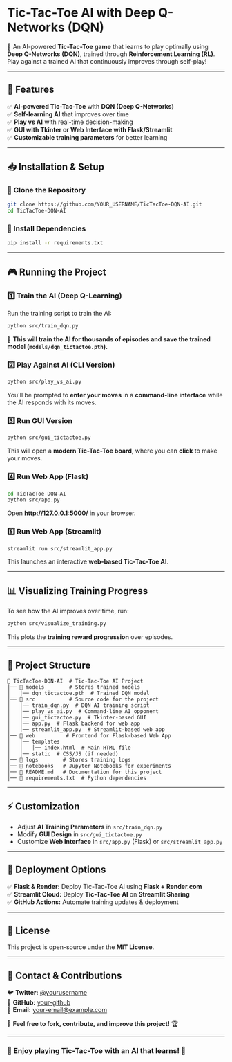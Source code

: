 # Tic-Tac-Toe AI with Deep Q-Networks (DQN)

🚀 An AI-powered **Tic-Tac-Toe game** that learns to play optimally using **Deep Q-Networks (DQN)**, trained through **Reinforcement Learning (RL)**. Play against a trained AI that continuously improves through self-play!

---

## 📌 Features
✅ **AI-powered Tic-Tac-Toe** with **DQN (Deep Q-Networks)**  
✅ **Self-learning AI** that improves over time  
✅ **Play vs AI** with real-time decision-making  
✅ **GUI with Tkinter or Web Interface with Flask/Streamlit**  
✅ **Customizable training parameters** for better learning  

---

## 📥 Installation & Setup
### 🔹 Clone the Repository
```bash
git clone https://github.com/YOUR_USERNAME/TicTacToe-DQN-AI.git
cd TicTacToe-DQN-AI
```

### 🔹 Install Dependencies
```bash
pip install -r requirements.txt
```

---

## 🎮 Running the Project
### 1️⃣ Train the AI (Deep Q-Learning)
Run the training script to train the AI:
```bash
python src/train_dqn.py
```
📌 **This will train the AI for thousands of episodes and save the trained model (`models/dqn_tictactoe.pth`).**  

### 2️⃣ Play Against AI (CLI Version)
```bash
python src/play_vs_ai.py
```
You'll be prompted to **enter your moves** in a **command-line interface** while the AI responds with its moves.

### 3️⃣ Run GUI Version
```bash
python src/gui_tictactoe.py
```
This will open a **modern Tic-Tac-Toe board**, where you can **click** to make your moves.

### 4️⃣ Run Web App (Flask)
```bash
cd TicTacToe-DQN-AI
python src/app.py
```
Open **http://127.0.0.1:5000/** in your browser.

### 5️⃣ Run Web App (Streamlit)
```bash
streamlit run src/streamlit_app.py
```
This launches an interactive **web-based Tic-Tac-Toe AI**.

---

## 📊 Visualizing Training Progress
To see how the AI improves over time, run:
```bash
python src/visualize_training.py
```
This plots the **training reward progression** over episodes.

---

## 📂 Project Structure
```
📂 TicTacToe-DQN-AI  # Tic-Tac-Toe AI Project
│── 📂 models        # Stores trained models
│   │── dqn_tictactoe.pth  # Trained DQN model
│── 📂 src           # Source code for the project
│   │── train_dqn.py  # DQN AI training script
│   │── play_vs_ai.py  # Command-line AI opponent
│   │── gui_tictactoe.py  # Tkinter-based GUI
│   │── app.py  # Flask backend for web app
│   │── streamlit_app.py  # Streamlit-based web app
│── 📂 web          # Frontend for Flask-based Web App
│   │── templates
│   │   │── index.html  # Main HTML file
│   │── static  # CSS/JS (if needed)
│── 📂 logs        # Stores training logs
│── 📂 notebooks   # Jupyter Notebooks for experiments
│── 📜 README.md   # Documentation for this project
│── 📜 requirements.txt  # Python dependencies
```

---

## ⚡ Customization
- Adjust **AI Training Parameters** in `src/train_dqn.py`  
- Modify **GUI Design** in `src/gui_tictactoe.py`  
- Customize **Web Interface** in `src/app.py` (Flask) or `src/streamlit_app.py`  

---

## 🚀 Deployment Options
✅ **Flask & Render:** Deploy Tic-Tac-Toe AI using **Flask + Render.com**  
✅ **Streamlit Cloud:** Deploy **Tic-Tac-Toe AI** on **Streamlit Sharing**  
✅ **GitHub Actions:** Automate training updates & deployment  

---

## 📜 License
This project is open-source under the **MIT License**.

---

## 📩 Contact & Contributions
🐦 **Twitter:** [@yourusername](https://twitter.com/yourusername)  
🔗 **GitHub:** [your-github](https://github.com/YOUR_USERNAME)  
📧 **Email:** your-email@example.com  

🚀 **Feel free to fork, contribute, and improve this project!** 🏆

---

### 🎉 Enjoy playing Tic-Tac-Toe with an AI that learns! 🚀

